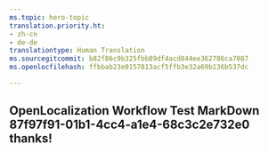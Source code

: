 ```yaml
---
ms.topic: hero-topic
translation.priority.ht:
- zh-cn
- de-de
translationtype: Human Translation
ms.sourcegitcommit: b82f86c9b325fbb89df4acd844ee362786ca7087
ms.openlocfilehash: ffbbab23e0157813acf5ffb3e32a69b136b537dc

---
```

## OpenLocalization Workflow Test MarkDown 87f97f91-01b1-4cc4-a1e4-68c3c2e732e0 thanks!



<!--HONumber=Aug16_HO4-->


